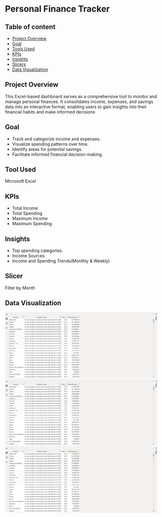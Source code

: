 # Personal Finance Tracker

## Table of content
- [Project Overview](#project-overview)  
- [Goal](#goal)
- [Tools Used](#tools-used) 
- [KPIs](#kpis)  
- [Insights](#insights)
- [Slicers](#slicers)
- [Data Visualization](#data-visualization)

## Project Overview
This Excel-based dashboard serves as a comprehensive tool to monitor and manage personal finances. It consolidates income, expenses, and savings data into an interactive format, enabling users to gain insights into their financial habits and make informed decisions

## Goal
- Track and categorize income and expenses.
- Visualize spending patterns over time.
- Identify areas for potential savings.
- Facilitate informed financial decision-making.
  
## Tool Used
Microsoft Excel

## KPIs
- Total Income
- Total Spending
- Maximum Income
- Maximum Spending

## Insights
- Top spending categories.
- Income Sources
- Income and Spending Trends(Monthly & Weekly)

## Slicer
 Filter by Month
 
## Data Visualization
![Table](https://github.com/Ola-ykay/Global-Debts/blob/main/table-global%20debt.png)
![Calculations](https://github.com/Ola-ykay/Global-Debts/blob/main/table-global%20debt.png)
![Dashboard](https://github.com/Ola-ykay/Global-Debts/blob/main/table-global%20debt.png)
